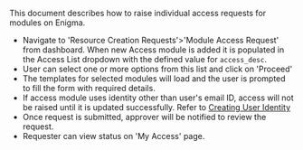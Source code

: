 This document describes how to raise individual access requests for modules on Enigma.

- Navigate to 'Resource Creation Requests'>'Module Access Request' from dashboard. When new Access module is added it is populated in the Access List dropdown with the defined value for `access_desc`.
- User can select one or more options from this list and click on 'Proceed'
- The templates for selected modules will load and the user is prompted to fill the form with required details.
- If access module uses identity other than user's email ID, access will not be raised until it is updated successfully.
    Refer to [Creating User Identity](/docs/%E2%80%9CHow-to%E2%80%9D%20guides/Adding%20User%20Identity.md)
- Once request is submitted, approver will be notified to review the request.
- Requester can view status on 'My Access' page.
